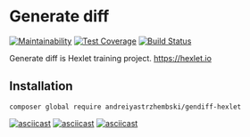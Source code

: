 # Generate diff
[![Maintainability](https://api.codeclimate.com/v1/badges/71a4622cc3426507a4b9/maintainability)](https://codeclimate.com/github/andreiyastrzhembski/project-lvl2-s409/maintainability)
[![Test Coverage](https://api.codeclimate.com/v1/badges/71a4622cc3426507a4b9/test_coverage)](https://codeclimate.com/github/andreiyastrzhembski/project-lvl2-s409/test_coverage)
[![Build Status](https://travis-ci.org/andreiyastrzhembski/project-lvl2-s409.svg?branch=master)](https://travis-ci.org/andreiyastrzhembski/project-lvl2-s409)

Generate diff is Hexlet training project.
https://hexlet.io

## Installation
```
composer global require andreiyastrzhembski/gendiff-hexlet
```
[![asciicast](https://asciinema.org/a/rENDr2iSHb6gdXuEhTxYqwCWc.svg)](https://asciinema.org/a/rENDr2iSHb6gdXuEhTxYqwCWc)
[![asciicast](https://asciinema.org/a/F6N8u8xrF4tcY50QWi0an2KU0.svg)](https://asciinema.org/a/F6N8u8xrF4tcY50QWi0an2KU0)
[![asciicast](https://asciinema.org/a/xYrI77yHaStU3dvAZ7vXOvPNh.svg)](https://asciinema.org/a/xYrI77yHaStU3dvAZ7vXOvPNh)